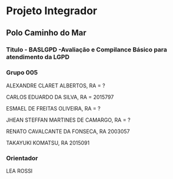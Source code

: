# Projeto Integrador 

## Polo Caminho do Mar

### Titulo - BASLGPD -Avaliação e Compilance Básico para atendimento da LGPD

### Grupo 005

ALEXANDRE CLARET ALBERTOS, RA = ?

CARLOS EDUARDO DA SILVA, RA = 2015797

ESMAEL DE FREITAS OLIVEIRA, RA = ?

JHEAN STEFFAN MARTINES DE CAMARGO, RA = ?

RENATO CAVALCANTE DA FONSECA, RA 2003057

TAKAYUKI KOMATSU, RA 2015091

### Orientador

LEA ROSSI

